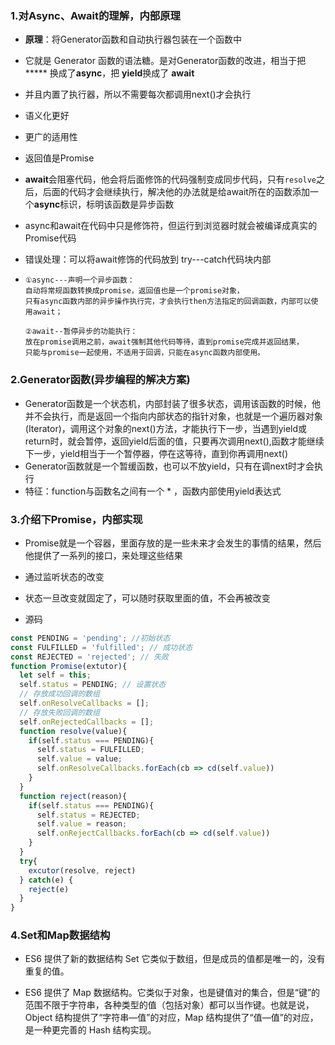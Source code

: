 ### 1.对Async、Await的理解，内部原理

- **原理**：将Generator函数和自动执行器包装在一个函数中

- 它就是 Generator 函数的语法糖。是对Generator函数的改进，相当于把 ***** 换成了**async**，把 **yield**换成了 **await**
- 并且内置了执行器，所以不需要每次都调用next()才会执行
- 语义化更好
- 更广的适用性
- 返回值是Promise

- **await**会阻塞代码，他会将后面修饰的代码强制变成同步代码，只有`resolve`之后，后面的代码才会继续执行，解决他的办法就是给await所在的函数添加一个**async**标识，标明该函数是异步函数

- async和await在代码中只是修饰符，但运行到浏览器时就会被编译成真实的Promise代码

- 错误处理：可以将await修饰的代码放到 try---catch代码块内部

- ```
  ①async---声明一个异步函数：
  自动将常规函数转换成promise，返回值也是一个promise对象，
  只有async函数内部的异步操作执行完，才会执行then方法指定的回调函数，内部可以使用await； 
  
  ②await--暂停异步的功能执行：
  放在promise调用之前，await强制其他代码等待，直到promise完成并返回结果，
  只能与promise一起使用，不适用于回调，只能在async函数内部使用。
  ```

### 2.Generator函数(异步编程的解决方案)

- Generator函数是一个状态机，内部封装了很多状态，调用该函数的时候，他并不会执行，而是返回一个指向内部状态的指针对象，也就是一个遍历器对象(Iterator)，调用这个对象的next()方法，才能执行下一步，当遇到yield或return时，就会暂停，返回yield后面的值，只要再次调用next(),函数才能继续下一步，yield相当于一个暂停器，停在这等待，直到你再调用next()
- Generator函数就是一个暂缓函数，也可以不放yield，只有在调next时才会执行
- 特征：function与函数名之间有一个 * ，函数内部使用yield表达式

### 3.介绍下Promise，内部实现

- Promise就是一个容器，里面存放的是一些未来才会发生的事情的结果，然后他提供了一系列的接口，来处理这些结果
- 通过监听状态的改变
- 状态一旦改变就固定了，可以随时获取里面的值，不会再被改变

- 源码

```js
const PENDING = 'pending'; //初始状态
const FULFILLED = 'fulfilled'; // 成功状态
const REJECTED = 'rejected'; // 失败
function Promise(extutor){
  let self = this;
  self.status = PENDING; // 设置状态
  // 存放成功回调的数组
  self.onResolveCallbacks = [];
  // 存放失败回调的数组
  self.onRejectedCallbacks = [];
  function resolve(value){
    if(self.status === PENDING){
      self.status = FULFILLED;
      self.value = value;
      self.onResolveCallbacks.forEach(cb => cd(self.value))
    }
  } 
  function reject(reason){
    if(self.status === PENDING){
      self.status = REJECTED;
      self.value = reason;
      self.onRejectCallbacks.forEach(cb => cd(self.value))
    }
  } 
  try{
    excutor(resolve, reject)
  } catch(e) {
    reject(e)
  }
}

```

### 4.Set和Map数据结构

- ES6 提供了新的数据结构 Set 它类似于数组，但是成员的值都是唯一的，没有重复的值。

- ES6 提供了 Map  数据结构。它类似于对象，也是键值对的集合，但是“键”的范围不限于字符串，各种类型的值（包括对象）都可以当作键。也就是说，Object  结构提供了“字符串—值”的对应，Map 结构提供了“值—值”的对应，是一种更完善的 Hash 结构实现。